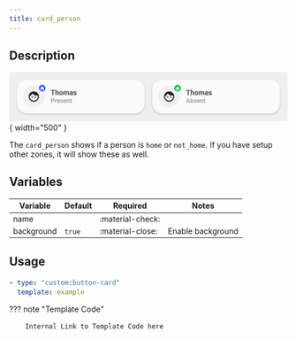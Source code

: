 ```yaml
---
title: card_person
---
```

<!-- markdownlint-disable MD046 -->

## Description

![example-image](../../assets/img/ulm_cards/card_person.png){ width="500" }

The `card_person` shows if a person is `home` or `not_home`. If you have setup other zones, it will show these as well.

## Variables

| Variable | Default | Required         | Notes             |
|----------|---------|------------------|-------------------|
| name     |         | :material-check: |                   |
|background| `true`  | :material-close: | Enable background |

## Usage

```yaml
- type: "custom:button-card"
  template: example
```

??? note "Template Code"

        Internal Link to Template Code here
